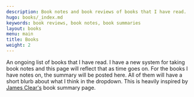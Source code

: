 ```yaml
---
description: Book notes and book reviews of books that I have read.
hugo: books/_index.md
keywords: book reviews, book notes, book summaries
layout: books
menu: main
title: Books
weight: 2
---
```


An ongoing list of books that I have read. I have a new system for taking book notes and this page will reflect that as time goes on. For the books I have notes on, the summary will be posted here. All of them will have a short blurb about what I think in the dropdown. This is heavily inspired by [James Clear's](https://jamesclear.com/book-summaries) book summary page.
